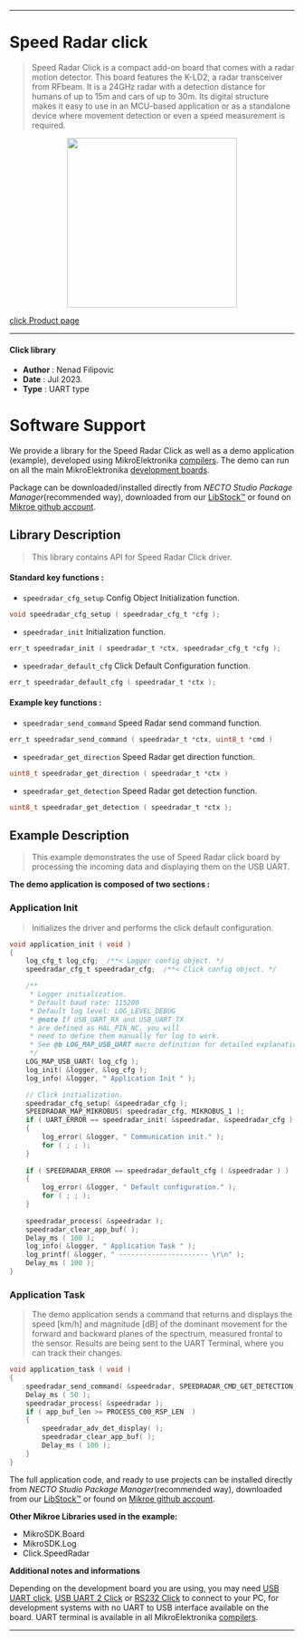 
---
# Speed Radar click

> Speed Radar Click is a compact add-on board that comes with a radar motion detector. This board features the K-LD2, a radar transceiver from RFbeam. It is a 24GHz radar with a detection distance for humans of up to 15m and cars of up to 30m. Its digital structure makes it easy to use in an MCU-based application or as a standalone device where movement detection or even a speed measurement is required.

<p align="center">
  <img src="https://download.mikroe.com/images/click_for_ide/speedradar_click.png" height=300px>
</p>

[click Product page](https://www.mikroe.com/speed-radar-click)

---


#### Click library

- **Author**        : Nenad Filipovic
- **Date**          : Jul 2023.
- **Type**          : UART type


# Software Support

We provide a library for the Speed Radar Click
as well as a demo application (example), developed using MikroElektronika
[compilers](https://www.mikroe.com/necto-studio).
The demo can run on all the main MikroElektronika [development boards](https://www.mikroe.com/development-boards).

Package can be downloaded/installed directly from *NECTO Studio Package Manager*(recommended way), downloaded from our [LibStock&trade;](https://libstock.mikroe.com) or found on [Mikroe github account](https://github.com/MikroElektronika/mikrosdk_click_v2/tree/master/clicks).

## Library Description

> This library contains API for Speed Radar Click driver.

#### Standard key functions :

- `speedradar_cfg_setup` Config Object Initialization function.
```c
void speedradar_cfg_setup ( speedradar_cfg_t *cfg );
```

- `speedradar_init` Initialization function.
```c
err_t speedradar_init ( speedradar_t *ctx, speedradar_cfg_t *cfg );
```

- `speedradar_default_cfg` Click Default Configuration function.
```c
err_t speedradar_default_cfg ( speedradar_t *ctx );
```

#### Example key functions :

- `speedradar_send_command` Speed Radar send command function.
```c
err_t speedradar_send_command ( speedradar_t *ctx, uint8_t *cmd )
```

- `speedradar_get_direction` Speed Radar get direction function.
```c
uint8_t speedradar_get_direction ( speedradar_t *ctx )
```

- `speedradar_get_detection` Speed Radar get detection function.
```c
uint8_t speedradar_get_detection ( speedradar_t *ctx );
```

## Example Description

> This example demonstrates the use of Speed Radar click board by processing
> the incoming data and displaying them on the USB UART.

**The demo application is composed of two sections :**

### Application Init

> Initializes the driver and performs the click default configuration.

```c
void application_init ( void ) 
{
    log_cfg_t log_cfg;  /**< Logger config object. */
    speedradar_cfg_t speedradar_cfg;  /**< Click config object. */

    /** 
     * Logger initialization.
     * Default baud rate: 115200
     * Default log level: LOG_LEVEL_DEBUG
     * @note If USB_UART_RX and USB_UART_TX 
     * are defined as HAL_PIN_NC, you will 
     * need to define them manually for log to work. 
     * See @b LOG_MAP_USB_UART macro definition for detailed explanation.
     */
    LOG_MAP_USB_UART( log_cfg );
    log_init( &logger, &log_cfg );
    log_info( &logger, " Application Init " );

    // Click initialization.
    speedradar_cfg_setup( &speedradar_cfg );
    SPEEDRADAR_MAP_MIKROBUS( speedradar_cfg, MIKROBUS_1 );
    if ( UART_ERROR == speedradar_init( &speedradar, &speedradar_cfg ) ) 
    {
        log_error( &logger, " Communication init." );
        for ( ; ; );
    }
    
    if ( SPEEDRADAR_ERROR == speedradar_default_cfg ( &speedradar ) )
    {
        log_error( &logger, " Default configuration." );
        for ( ; ; );
    }
    
    speedradar_process( &speedradar );
    speedradar_clear_app_buf( );
    Delay_ms ( 100 );
    log_info( &logger, " Application Task " );
    log_printf( &logger, " ---------------------- \r\n" );
    Delay_ms ( 100 );
}
```

### Application Task

> The demo application sends a command that returns and displays the speed [km/h] 
> and magnitude [dB] of the dominant movement for the forward and backward planes of the spectrum,
> measured frontal to the sensor.
> Results are being sent to the UART Terminal, where you can track their changes.

```c
void application_task ( void ) 
{
    speedradar_send_command( &speedradar, SPEEDRADAR_CMD_GET_DETECTION_STR );
    Delay_ms ( 50 );
    speedradar_process( &speedradar );
    if ( app_buf_len >= PROCESS_C00_RSP_LEN  )
    {
        speedradar_adv_det_display( );
        speedradar_clear_app_buf( );
        Delay_ms ( 100 );
    }
}
```

The full application code, and ready to use projects can be installed directly from *NECTO Studio Package Manager*(recommended way), downloaded from our [LibStock&trade;](https://libstock.mikroe.com) or found on [Mikroe github account](https://github.com/MikroElektronika/mikrosdk_click_v2/tree/master/clicks).

**Other Mikroe Libraries used in the example:**

- MikroSDK.Board
- MikroSDK.Log
- Click.SpeedRadar

**Additional notes and informations**

Depending on the development board you are using, you may need
[USB UART click](https://www.mikroe.com/usb-uart-click),
[USB UART 2 Click](https://www.mikroe.com/usb-uart-2-click) or
[RS232 Click](https://www.mikroe.com/rs232-click) to connect to your PC, for
development systems with no UART to USB interface available on the board. UART
terminal is available in all MikroElektronika
[compilers](https://shop.mikroe.com/compilers).

---
